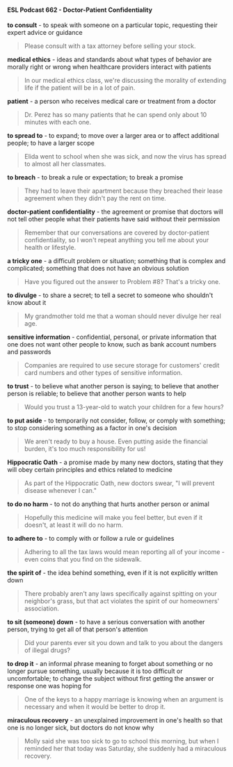 #### ESL Podcast 662 - Doctor-Patient Confidentiality

**to consult** - to speak with someone on a particular topic, requesting their expert
advice or guidance

> Please consult with a tax attorney before selling your stock.

**medical ethics** - ideas and standards about what types of behavior are morally
right or wrong when healthcare providers interact with patients

> In our medical ethics class, we're discussing the morality of extending life if the
patient will be in a lot of pain.

**patient** - a person who receives medical care or treatment from a doctor

> Dr. Perez has so many patients that he can spend only about 10 minutes with
each one.

**to spread to** - to expand; to move over a larger area or to affect additional
people; to have a larger scope

> Elida went to school when she was sick, and now the virus has spread to
almost all her classmates.

**to breach** - to break a rule or expectation; to break a promise

> They had to leave their apartment because they breached their lease
agreement when they didn't pay the rent on time.

**doctor-patient confidentiality** - the agreement or promise that doctors will not
tell other people what their patients have said without their permission

> Remember that our conversations are covered by doctor-patient confidentiality,
so I won't repeat anything you tell me about your health or lifestyle.

**a tricky one** - a difficult problem or situation; something that is complex and
complicated; something that does not have an obvious solution

> Have you figured out the answer to Problem #8? That's a tricky one.

**to divulge** - to share a secret; to tell a secret to someone who shouldn't know
about it

> My grandmother told me that a woman should never divulge her real age.

**sensitive information** - confidential, personal, or private information that one
does not want other people to know, such as bank account numbers and
passwords

> Companies are required to use secure storage for customers' credit card
numbers and other types of sensitive information.

**to trust** - to believe what another person is saying; to believe that another
person is reliable; to believe that another person wants to help

> Would you trust a 13-year-old to watch your children for a few hours?

**to put aside** - to temporarily not consider, follow, or comply with something; to
stop considering something as a factor in one's decision

> We aren't ready to buy a house. Even putting aside the financial burden, it's
too much responsibility for us!

**Hippocratic Oath** - a promise made by many new doctors, stating that they will
obey certain principles and ethics related to medicine

> As part of the Hippocratic Oath, new doctors swear, "I will prevent disease
whenever I can."

**to do no harm** - to not do anything that hurts another person or animal

> Hopefully this medicine will make you feel better, but even if it doesn't, at least it
will do no harm.

**to adhere to** - to comply with or follow a rule or guidelines

> Adhering to all the tax laws would mean reporting all of your income - even
coins that you find on the sidewalk.

**the spirit of** - the idea behind something, even if it is not explicitly written down

> There probably aren't any laws specifically against spitting on your neighbor's
grass, but that act violates the spirit of our homeowners' association.

**to sit (someone) down** - to have a serious conversation with another person,
trying to get all of that person's attention

> Did your parents ever sit you down and talk to you about the dangers of illegal
drugs?

**to drop it** - an informal phrase meaning to forget about something or no longer
pursue something, usually because it is too difficult or uncomfortable; to change
the subject without first getting the answer or response one was hoping for

> One of the keys to a happy marriage is knowing when an argument is
necessary and when it would be better to drop it.

**miraculous recovery** - an unexplained improvement in one's health so that one
is no longer sick, but doctors do not know why

> Molly said she was too sick to go to school this morning, but when I reminded
her that today was Saturday, she suddenly had a miraculous recovery.


